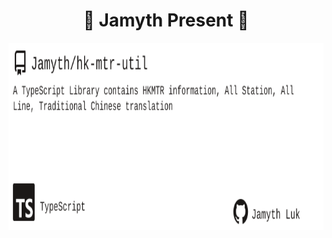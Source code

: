 <!-- built at 8/21/2024, 6:19:39 PM -->
<h1 align="center">
🎉 Jamyth Present 🎉
</h1>
<p align="center">
    <a href="https://github.com/Jamyth/hk-mtr-util">
        <img width="1000" height="300" src="./readme.svg" />
    </a>
</p>